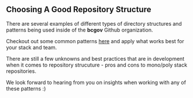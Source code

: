 ## Choosing A Good Repository Structure

There are several examples of different types of directory structures and patterns being used inside of the __bcgov__ Github organization. 


Checkout out some common patterns [here](https://github.com/bcgov/devhub-resources/blob/master/resources/community/finding-resources.md) and apply what works best for your stack and team.

There are still a few unknowns and best practices that are in development when it comes to repository strucuture - pros and cons to mono/poly stack repositories.

We look forward to hearing from you on insights when working with any of these patterns :)

